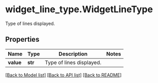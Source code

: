 # widget_line_type.WidgetLineType

Type of lines displayed.
## Properties
Name | Type | Description | Notes
------------ | ------------- | ------------- | -------------
**value** | **str** | Type of lines displayed. | 

[[Back to Model list]](README.md#documentation-for-models) [[Back to API list]](README.md#documentation-for-api-endpoints) [[Back to README]](README.md)


